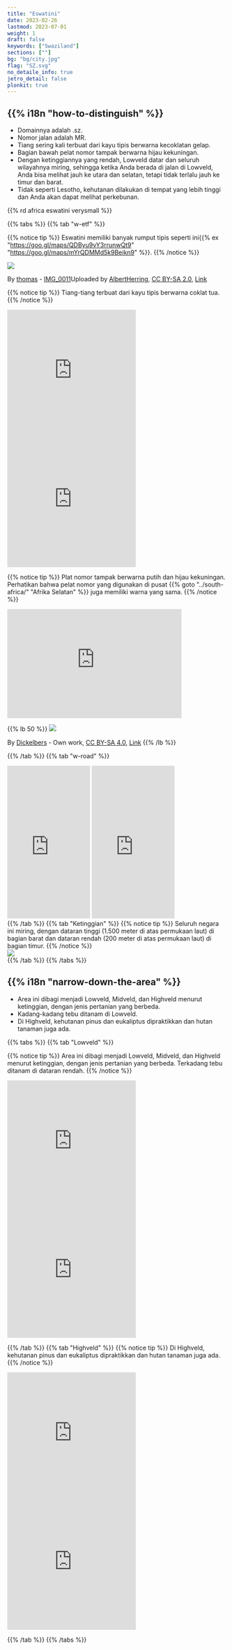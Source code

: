 ```yaml
---
title: "Eswatini"
date: 2023-02-26
lastmod: 2023-07-01
weight: 1
draft: false
keywords: ["Swaziland"]
sections: [""]
bg: "bg/city.jpg"
flag: "SZ.svg"
no_detaile_info: true
jetro_detail: false
plonkit: true
---
```


<div class="main-desciption country-description">
    <h2 class="section-title">{{% i18n "how-to-distinguish" %}}</h2>
    <ul class="rule-list">
        <li>Domainnya adalah <span class="quiz">.sz</span>.</li>
        <li>Nomor jalan adalah <span class="quiz">MR</span>.</li>
        <li>Tiang sering kali terbuat dari kayu tipis berwarna kecoklatan gelap.</li>
        <li>Bagian bawah pelat nomor tampak berwarna hijau kekuningan.</li>
        <li class="no-evidence">Dengan ketinggiannya yang rendah, Lowveld datar dan seluruh wilayahnya miring, sehingga ketika Anda berada di jalan di Lowveld, Anda bisa melihat jauh ke utara dan selatan, tetapi tidak terlalu jauh ke timur dan barat.</li>
        <li class="no-no-evidence">Tidak seperti Lesotho, kehutanan dilakukan di tempat yang lebih tinggi dan Anda akan dapat melihat perkebunan.</li>
    </ul>
    {{% rd africa eswatini verysmall %}}
</div>


{{% tabs %}}
{{% tab "w-etf" %}}

{{% notice tip %}}
Eswatini memiliki banyak rumput tipis seperti ini{{% ex "https://goo.gl/maps/QDByu9vY3rrunwQt9" "https://goo.gl/maps/mYrQDMMd5k9Beikn9" %}}.
{{% /notice %}}

<div class="googlemap-if no-margin">
<p><img src="./road.png" /></p>
<p>By <a rel="nofollow" class="external text" href="https://www.flickr.com/people/96803880@N00">thomas</a> - <a rel="nofollow" class="external text" href="https://www.flickr.com/photos/blob79/7045392703/">IMG_0011</a>Uploaded by <a href="//commons.wikimedia.org/wiki/User:AlbertHerring" class="mw-redirect" title="User:AlbertHerring">AlbertHerring</a>, <a href="https://creativecommons.org/licenses/by-sa/2.0" title="Creative Commons Attribution-Share Alike 2.0">CC BY-SA 2.0</a>, <a href="https://commons.wikimedia.org/w/index.php?curid=28911719">Link</a></p>
</div>

{{% notice tip %}}
Tiang-tiang terbuat dari kayu tipis berwarna coklat tua.
{{% /notice %}}
<div class="googlemap-if">
<iframe src="https://www.google.com/maps/embed?pb=!4v1682821573530!6m8!1m7!1scKYowqlah7eCEnkXE76cqQ!2m2!1d-26.84151182200207!2d30.96616186490692!3f66.72130030000376!4f23.399425204274294!5f3.325193203789971" width="295" height="295" style="border:0;" allowfullscreen="" loading="lazy" referrerpolicy="no-referrer-when-downgrade"></iframe>
<iframe src="https://www.google.com/maps/embed?pb=!4v1682821665705!6m8!1m7!1stvXX7dOvI9y9u1ynHviBhQ!2m2!1d-27.02500643545952!2d31.93532396224216!3f344.43606243762974!4f12.645054239222944!5f1.655499308789675" width="295" height="295" style="border:0;" allowfullscreen="" loading="lazy" referrerpolicy="no-referrer-when-downgrade"></iframe>
</div>

{{% notice tip %}}
Plat nomor tampak berwarna putih dan hijau kekuningan. Perhatikan bahwa pelat nomor yang digunakan di pusat {{% goto "../south-africa/" "Afrika Selatan" %}} juga memiliki warna yang sama.
{{% /notice %}}
<div class="googlemap-if">
<iframe src="https://www.google.com/maps/embed?pb=!4v1686315521446!6m8!1m7!1sx2W_8QdSo1XWfGZuW7m0rw!2m2!1d-26.38619079032152!2d31.17023469102327!3f68.27969989031288!4f-27.929373629586024!5f3.325193203789971" width="400" height="250" style="border:0;" allowfullscreen="" loading="lazy" referrerpolicy="no-referrer-when-downgrade"></iframe>
</div>


{{% lb 50 %}}
![](2023-06-09-22-00-36.png)

By <a href="//commons.wikimedia.org/wiki/User:Dickelbers" title="User:Dickelbers">Dickelbers</a> - <span class="int-own-work" lang="en">Own work</span>, <a href="https://creativecommons.org/licenses/by-sa/4.0" title="Creative Commons Attribution-Share Alike 4.0">CC BY-SA 4.0</a>, <a href="https://commons.wikimedia.org/w/index.php?curid=45400340">Link</a>
{{% /lb %}}

{{% /tab %}}
{{% tab "w-road" %}}
<div class="googlemap-if">
<iframe src="https://www.google.com/maps/embed?pb=!4v1682440999935!6m8!1m7!1sGDfHJc0nnrpu67foDQEc1w!2m2!1d-26.84219957385132!2d30.96552003993061!3f280.6662487879977!4f6.783219719504544!5f1.8437648934603765" width="190" height="350" style="border:0;" allowfullscreen="" loading="lazy" referrerpolicy="no-referrer-when-downgrade"></iframe>
<iframe src="https://www.google.com/maps/embed?pb=!4v1682441037874!6m8!1m7!1sLs1icJ_xng-n2EKJZJFYlA!2m2!1d-26.3408159636958!2d31.97036337419647!3f111.3919554764976!4f5.79163102974762!5f1.787292836444836" width="190" height="350" style="border:0;" allowfullscreen="" loading="lazy" referrerpolicy="no-referrer-when-downgrade"></iframe>
</div>
{{% /tab %}}
{{% tab "Ketinggian" %}}
{{% notice tip %}}
Seluruh negara ini miring, dengan dataran tinggi (1.500 meter di atas permukaan laut) di bagian barat dan dataran rendah (200 meter di atas permukaan laut) di bagian timur.
{{% /notice %}}
<div class="googlemap-if">
<img src="2023-04-21-05-06-55.png">
</div>
{{% /tab %}}
{{% /tabs %}}

<div class="main-desciption area-description">
    <h2 class="section-title">{{% i18n "narrow-down-the-area" %}}</h2>
    <ul class="rule-list">
        <li>Area ini dibagi menjadi Lowveld, Midveld, dan Highveld menurut ketinggian, dengan jenis pertanian yang berbeda.</li>
        <li class="no-evidence">Kadang-kadang <span class="quiz">tebu</span> ditanam di Lowveld.</li>
        <li class="no-evidence">Di Highveld, kehutanan pinus dan eukaliptus dipraktikkan dan hutan tanaman juga ada.</li>
    </ul>
</div>



{{% tabs %}}
{{% tab "Lowveld" %}}

{{% notice tip %}}
Area ini dibagi menjadi Lowveld, Midveld, dan Highveld menurut ketinggian, dengan jenis pertanian yang berbeda. Terkadang tebu ditanam di dataran rendah.
{{% /notice %}}
<div class="googlemap-if">
<iframe src="https://www.google.com/maps/embed?pb=!4v1682436625448!6m8!1m7!1saJY6MDzb1xARd9CzJv9kxw!2m2!1d-26.76722330154598!2d31.92291092356511!3f53.1599899823355!4f-4.437015220855059!5f2.872764259751242" width="295" height="295" style="border:0;" allowfullscreen="" loading="lazy" referrerpolicy="no-referrer-when-downgrade"></iframe>
<iframe src="https://www.google.com/maps/embed?pb=!4v1682438551149!6m8!1m7!1sDF3hfswFXEYScwkJ7fGCcg!2m2!1d-26.8343591585108!2d31.9723227159364!3f255.36907997395818!4f-11.809296463198066!5f1.455857875479618" width="295" height="295" style="border:0;" allowfullscreen="" loading="lazy" referrerpolicy="no-referrer-when-downgrade"></iframe>
</div>

{{% /tab %}}
{{% tab "Highveld" %}}
{{% notice tip %}}
Di Highveld, kehutanan pinus dan eukaliptus dipraktikkan dan hutan tanaman juga ada.
{{% /notice %}}
<div class="googlemap-if">
<iframe src="https://www.google.com/maps/embed?pb=!4v1682437918561!6m8!1m7!1su4hFvVYT2FiC5uoEuBVJpg!2m2!1d-26.99985045048718!2d31.24975573404177!3f195.39575852855015!4f4.358548636269049!5f1.5956652534074234" width="295" height="295" style="border:0;" allowfullscreen="" loading="lazy" referrerpolicy="no-referrer-when-downgrade"></iframe>
<iframe src="https://www.google.com/maps/embed?pb=!4v1682437875329!6m8!1m7!1sd8eq9WtszCHu406Awkv2yg!2m2!1d-26.59319998991595!2d30.93987315666483!3f291.904046917961!4f-8.515279937503635!5f3.3241210508286905" width="295" height="295" style="border:0;" allowfullscreen="" loading="lazy" referrerpolicy="no-referrer-when-downgrade"></iframe>
</div>

{{% /tab %}}
{{% /tabs %}}